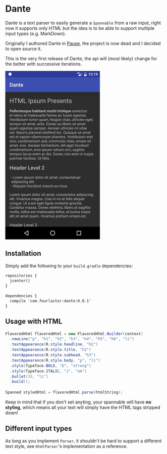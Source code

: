# Dante

Dante is a text parser to easily generate a `Spannable` from a raw input, right now it supports only HTML but the idea is to be able to support multiple input types (e.g. MarkDown).

Originally I authored Dante in [Pause](http://pause.fm), the project is now dead and I decided to open source it.

This is the very first release of Dante, the api will (most likely) change for the better with successive iterations.

<img src="images/screencast.gif" width="300" />

## Installation

Simply add the following to your `build.gradle` dependencies:

```
repositories {
  jcenter()
}

dependencies {
  compile 'com.fourlastor:dante:0.0.1'
}
```

## Usage with HTML

```java
FlavoredHtml flavoredHtml = new FlavoredHtml.Builder(context)
  .newLine("p", "h1", "h2", "h3", "h4", "h5", "h6", "li")
  .textAppearance(R.style.headline, "h1")
  .textAppearance(R.style.title, "h2")
  .textAppearance(R.style.subhead, "h3")
  .textAppearance(R.style.body, "p", "li")
  .style(Typeface.BOLD, "b", "strong")
  .style(Typeface.ITALIC, "i", "em")
  .bullet(15, "li")
  .build();

Spanned styledHtml = flavoredHtml.parse(htmlString);
```

Keep in mind that if you don't set anyting, your spannable will have **no styling**, which means all your text will simply have the HTML tags stripped down!

## Different input types

As long as you implement `Parser`, it shouldn't be hard to support a different text style, see `HtmlParser`'s implementation as a reference.


